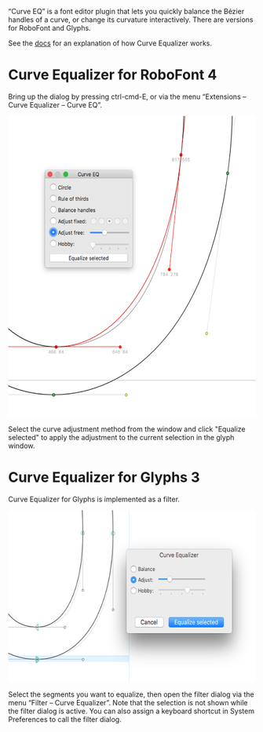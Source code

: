“Curve EQ” is a font editor plugin that lets you quickly balance the Bézier handles of a curve, or change its curvature interactively. There are versions for RoboFont and Glyphs.

See the [docs](https://jenskutilek.github.io/Curve-Equalizer/) for an explanation of how Curve Equalizer works.


Curve Equalizer for RoboFont 4
==============================

Bring up the dialog by pressing ctrl-cmd-E, or via the menu “Extensions – Curve Equalizer – Curve EQ”.

<img src="https://raw.githubusercontent.com/jenskutilek/Curve-Equalizer/master/images/curve-eq.png" width="566" height="613" alt="">

Select the curve adjustment method from the window and click "Equalize selected" to apply the adjustment to the current selection in the glyph window.

Curve Equalizer for Glyphs 3
============================

Curve Equalizer for Glyphs is implemented as a filter.

<img src="https://raw.githubusercontent.com/jenskutilek/Curve-Equalizer/master/images/curve-eq-glyphs.png" width="600" height="350" alt="">

Select the segments you want to equalize, then open the filter dialog via the menu “Filter – Curve Equalizer”. Note that the selection is not shown while the filter dialog is active. You can also assign a keyboard shortcut in System Preferences to call the filter dialog.
